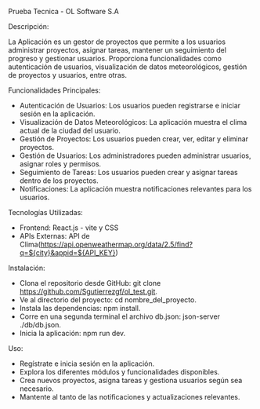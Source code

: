 Prueba Tecnica - OL Software S.A

Descripción:

La Aplicación es un gestor de proyectos que permite a los usuarios administrar proyectos, asignar tareas, mantener un seguimiento del progreso y gestionar usuarios. 
Proporciona funcionalidades como autenticación de usuarios, visualización de datos meteorológicos, gestión de proyectos y usuarios, entre otras.

Funcionalidades Principales:

* Autenticación de Usuarios: Los usuarios pueden registrarse e iniciar sesión en la aplicación.
* Visualización de Datos Meteorológicos: La aplicación muestra el clima actual de la ciudad del usuario.
* Gestión de Proyectos: Los usuarios pueden crear, ver, editar y eliminar proyectos.
* Gestión de Usuarios: Los administradores pueden administrar usuarios, asignar roles y permisos.
* Seguimiento de Tareas: Los usuarios pueden crear y asignar tareas dentro de los proyectos.
* Notificaciones: La aplicación muestra notificaciones relevantes para los usuarios.

Tecnologías Utilizadas:

* Frontend: React.js - vite y CSS 
* APIs Externas: API de Clima(https://api.openweathermap.org/data/2.5/find?q=${city}&appid=${API_KEY})

Instalación:

* Clona el repositorio desde GitHub: git clone https://github.com/Sgutierrezgf/ol_test.git.
* Ve al directorio del proyecto: cd nombre_del_proyecto.
* Instala las dependencias: npm install.
* Corre en una segunda terminal el archivo db.json: json-server ./db/db.json.
* Inicia la aplicación: npm run dev.

Uso:

* Regístrate e inicia sesión en la aplicación.
* Explora los diferentes módulos y funcionalidades disponibles.
* Crea nuevos proyectos, asigna tareas y gestiona usuarios según sea necesario.
* Mantente al tanto de las notificaciones y actualizaciones relevantes.